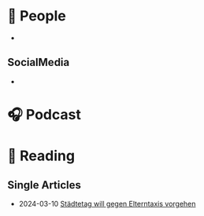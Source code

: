 # :information_desk_person: People
* 

## SocialMedia
* 

# :headphones: Podcast

# :book: Reading


## Single Articles

* 2024-03-10 [Städtetag will gegen Elterntaxis vorgehen](https://www.zeit.de/mobilitaet/2024-03/elterntaxi-staedtetag-kommunen-reform-strassenverkehrsgesetz)

